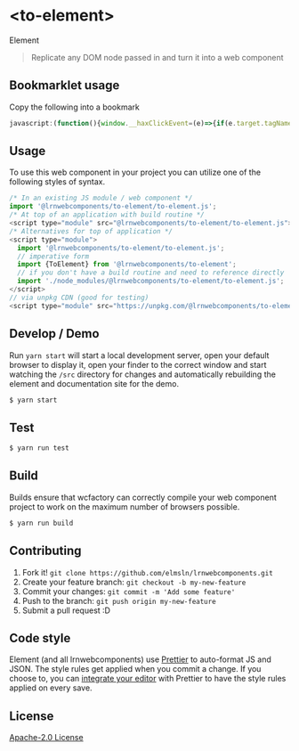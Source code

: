 # &lt;to-element&gt;

Element
> Replicate any DOM node passed in and turn it into a web component

## Bookmarklet usage
Copy the following into a bookmark

```js
javascript:(function(){window.__haxClickEvent=(e)=>{if(e.target.tagName!=='TO-ELEMENT'){e.preventDefault();e.stopPropagation();e.stopImmediatePropagation();if(!window.__first){alert('You\'ll now be asked to name this element. Make sure the element name has a hypthen in it like "cool-new-things".');window.__first=true;}let name=prompt('Name for this element:','cool-new-thing');if(name){e.target.classList.remove('hax-injected-highlighter');document.getElementById('haxallthethings').downloadNewComponent(e.target,name);}else{document.body.removeEventListener('click',window.__haxClickEvent);document.body.removeEventListener('mouseover',function(e){e.target.classList.add('hax-injected-highlighter');});document.body.removeEventListener('mouseout',function(e){e.target.classList.remove('hax-injected-highlighter');});}}};let link=document.createElement('script');link.type="module";link.src="https://cdn.waxam.io/build/es6/node_modules/@lrnwebcomponents/to-element/to-element.js";document.body.appendChild(link);let toE=document.createElement('to-element');toE.setAttribute('id','haxallthethings');document.body.appendChild(toE);let style=document.createElement('style');style.innerHTML=`.hax-injected-highlighter{outline:4px dotted #34e79a!important;outline-offset:4px!important;}`;document.body.appendChild(style);alert('Welcome to HAX Element creator. To get started, click on the thing you want to make a new element.');document.body.addEventListener('click',window.__haxClickEvent);document.body.addEventListener('mouseover',function(e){e.target.classList.add('hax-injected-highlighter');});document.body.addEventListener('mouseout',function(e){e.target.classList.remove('hax-injected-highlighter');});})();
```

## Usage
To use this web component in your project you can utilize one of the following styles of syntax.

```js
/* In an existing JS module / web component */
import '@lrnwebcomponents/to-element/to-element.js';
/* At top of an application with build routine */
<script type="module" src="@lrnwebcomponents/to-element/to-element.js"></script>
/* Alternatives for top of application */
<script type="module">
  import '@lrnwebcomponents/to-element/to-element.js';
  // imperative form
  import {ToElement} from '@lrnwebcomponents/to-element';
  // if you don't have a build routine and need to reference directly
  import './node_modules/@lrnwebcomponents/to-element/to-element.js';
</script>
// via unpkg CDN (good for testing)
<script type="module" src="https://unpkg.com/@lrnwebcomponents/to-element/to-element.js"></script>
```

## Develop / Demo
Run `yarn start` will start a local development server, open your default browser to display it, open your finder to the correct window and start watching the `/src` directory for changes and automatically rebuilding the element and documentation site for the demo.
```bash
$ yarn start
```

## Test

```bash
$ yarn run test
```

## Build
Builds ensure that wcfactory can correctly compile your web component project to
work on the maximum number of browsers possible.
```bash
$ yarn run build
```

## Contributing

1. Fork it! `git clone https://github.com/elmsln/lrnwebcomponents.git`
2. Create your feature branch: `git checkout -b my-new-feature`
3. Commit your changes: `git commit -m 'Add some feature'`
4. Push to the branch: `git push origin my-new-feature`
5. Submit a pull request :D

## Code style

Element (and all lrnwebcomponents) use [Prettier][prettier] to auto-format JS and JSON.  The style rules get applied when you commit a change.  If you choose to, you can [integrate your editor][prettier-ed] with Prettier to have the style rules applied on every save.

[prettier]: https://github.com/prettier/prettier/
[prettier-ed]: https://github.com/prettier/prettier/#editor-integration
[polyserve]: https://github.com/Polymer/polyserve
[web-component-tester]: https://github.com/Polymer/web-component-tester

## License
[Apache-2.0 License](http://opensource.org/licenses/Apache-2.0)